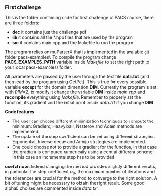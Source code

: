 ### First challenge
This is the folder containing code for first challenge of PACS course, there are three folders:
- **doc** it contains just the challenge pdf
- **lib** it contains all the *.hpp files that are used by the program
- **src** it contains main.cpp and the Makefile to run the program

The program relies on muParserX that is implemented in the avaiable git folder pacs-examples/.
To compile the program change **PACS_EXAMPLES_PATH** variable inside *Makefile* to set the right path to your local pacs-examples/ folder.

All parameters are passed by the user through the text file **data.txt** (and then read by the program using GetPot).
This is true for every possible variable **except** for the domain dimension **DIM**. Currently the program is set with *DIM=2*, to modify it change the variable **DIM** inside *main.cpp* and **recompile** everything using *Makefile*.
Remember to properly set the function, its gradient and the initial point inside *data.txt* if you change **DIM**

**Code features**
- The user can choose different minimization techniques to compute the minimum: Gradient, Heavy ball, Nesterov and Adam methods are implemented.
- The update of the step coefficient can be set using different strategies: Exponential, Inverse decay and Armijo strategies are implemented.
- One could choose not to provide a gradient for the function, in that case the gradient is computed numerically using a central different scheme. In this case an incremental step has to be provided

**useful note**:
Indeed changing the method provides slightly different results, in particular the step coefficient $\alpha_0$, the maximum number of iterations and the tolerances are crucial for the method to converge to the right solution. A bit of tuning might be necessary to obtain the right result.
Some good alpha0 choises are commented inside *data.txt* 



